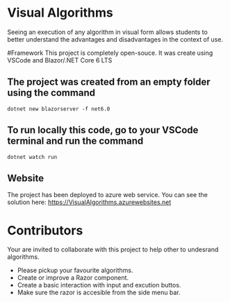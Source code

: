 # Visual Algorithms
Seeing an execution of any algorithm in visual form allows students to better understand the advantages and disadvantages in the context of use.

#Framework
This project is completely open-souce. It was create using VSCode and Blazor/.NET Core 6 LTS

## The project was created from an empty folder using the command
    dotnet new blazorserver -f net6.0
    
## To run locally this code, go to your VSCode terminal and run the command
    dotnet watch run
    
## Website
  The project has been deployed to azure web service. You can see the solution here:
  https://VisualAlgorithms.azurewebsites.net
  
# Contributors
  Your are invited to collaborate with this project to help other to undesrand algorithms.
  - Please pickup your favourite algorithms.
  - Create or improve a Razor component.
  - Create a basic interaction with input and excution buttos.
  - Make sure the razor is accesible from the side menu bar.
  

